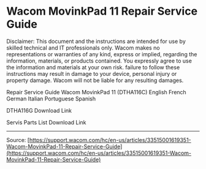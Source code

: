 # Wacom MovinkPad 11 Repair Service Guide

Disclaimer: This document and the instructions are intended for use by skilled technical and IT professionals only.
Wacom makes no representations or warranties of any kind, express or implied, regarding the information, materials, or products contained.
You expressly agree to use the information and materials at your own risk.
failure to follow these instructions may result in damage to your device, personal injury or property damage. Wacom will not be liable for any resulting damages.

Repair Service Guide
Wacom MovinkPad 11 (DTHA116C)
English
French
German
Italian
Portuguese
Spanish

DTHA116G
Download Link

Servis Parts List
Download Link

---
Source: [https://support.wacom.com/hc/en-us/articles/33515001619351-Wacom-MovinkPad-11-Repair-Service-Guide](https://support.wacom.com/hc/en-us/articles/33515001619351-Wacom-MovinkPad-11-Repair-Service-Guide)
